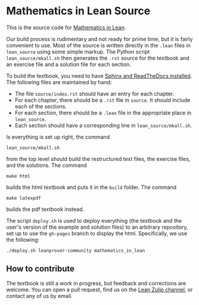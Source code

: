 
Mathematics in Lean Source
==========================

This is the source code for
[Mathematics in Lean](https://leanprover-community.github.io/mathematics_in_lean/).

Our build process is rudimentary and not ready for prime time, but it is fairly
convenient to use. Most of the source is written directly in the `.lean` files
in `lean_source` using some simple markup. The Python script
`lean_source/mkall.sh` then generates the `.rst` source for the textbook and
an exercise file and a solution file for each section.

To build the textbook, you need to have
[Sphinx and ReadTheDocs installed](https://sphinx-rtd-tutorial.readthedocs.io/en/latest/install.html).
The following files are maintained by hand:
- The file `source/index.rst` should have an entry for each chapter.
- For each chapter, there should be a `.rst` file in `source`. It should include
  each of the sections.
- For each section, there should be a `.lean` file in the appropriate place
  in `lean_source`.
- Each section should have a corresponding line in `lean_source/mkall.sh`.

Is everything is set up right, the command
```
lean_source/mkall.sh
```
from the top level should build the restructured text files, the exercise files,
and the solutions. The command
```
make html
```
builds the html textbook and puts it in the `build` folder. The command
```
make latexpdf
```
builds the pdf textbook instead.

The script `deploy.sh` is used to deploy everything (the textbook and the
user's version of the example and solution files) to an arbitrary repository, set up to use the `gh-pages` branch
to display the html. Specifically, we use the following:
```
./deploy.sh leanprover-community mathematics_in_lean
```

## How to contribute

The textbook is still a work in progress, but feedback and corrections are welcome.
You can open a pull request, find us on the [Lean Zulip channel](https://leanprover.zulipchat.com/), or contact any of us by email.
